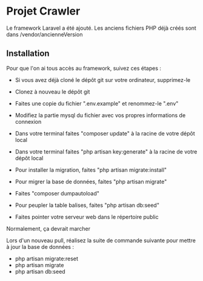 # Projet Crawler

Le framework Laravel a été ajouté. Les anciens fichiers PHP déjà créés sont dans /vendor/ancienneVersion

## Installation

Pour que l'on ai tous accès au framework, suivez ces étapes :

- Si vous avez déjà cloné le dépôt git sur votre ordinateur, supprimez-le
- Clonez à nouveau le dépôt git

- Faites une copie du fichier ".env.example" et renommez-le ".env"
- Modifiez la partie mysql du fichier avec vos propres informations de connexion

- Dans votre terminal faites "composer update" à la racine de votre dépôt local
- Dans votre terminal faites "php artisan key:generate" à la racine de votre dépôt local
- Pour installer la migration, faites "php artisan migrate:install"
- Pour migrer la base de données, faites "php artisan migrate"
- Faites "composer dumpautoload"
- Pour peupler la table balises, faites "php artisan db:seed"

- Faites pointer votre serveur web dans le répertoire public

Normalement, ça devrait marcher

Lors d'un nouveau pull, réalisez la suite de commande suivante pour mettre à jour la base de données :

- php artisan migrate:reset
- php artisan migrate
- php artisan db:seed
